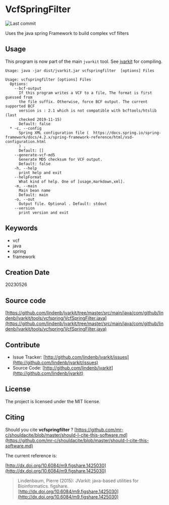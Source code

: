 # VcfSpringFilter

![Last commit](https://img.shields.io/github/last-commit/lindenb/jvarkit.png)

Uses the java spring Framework to build complex vcf filters


## Usage


This program is now part of the main `jvarkit` tool. See [jvarkit](JvarkitCentral.md) for compiling.


```
Usage: java -jar dist/jvarkit.jar vcfspringfilter  [options] Files

Usage: vcfspringfilter [options] Files
  Options:
    --bcf-output
      If this program writes a VCF to a file, The format is first guessed from 
      the file suffix. Otherwise, force BCF output. The current supported BCF 
      version is : 2.1 which is not compatible with bcftools/htslib (last 
      checked 2019-11-15)
      Default: false
  * -c, --config
      Spring XML configuration file (  https://docs.spring.io/spring-framework/docs/4.2.x/spring-framework-reference/html/xsd-configuration.html 
      ) .
      Default: []
    --generate-vcf-md5
      Generate MD5 checksum for VCF output.
      Default: false
    -h, --help
      print help and exit
    --helpFormat
      What kind of help. One of [usage,markdown,xml].
    -m, --main
      Main bean name
      Default: main
    -o, --out
      Output file. Optional . Default: stdout
    --version
      print version and exit

```


## Keywords

 * vcf
 * java
 * spring
 * framework



## Creation Date

20230526

## Source code 

[https://github.com/lindenb/jvarkit/tree/master/src/main/java/com/github/lindenb/jvarkit/tools/vcfspring/VcfSpringFilter.java](https://github.com/lindenb/jvarkit/tree/master/src/main/java/com/github/lindenb/jvarkit/tools/vcfspring/VcfSpringFilter.java)


## Contribute

- Issue Tracker: [http://github.com/lindenb/jvarkit/issues](http://github.com/lindenb/jvarkit/issues)
- Source Code: [http://github.com/lindenb/jvarkit](http://github.com/lindenb/jvarkit)

## License

The project is licensed under the MIT license.

## Citing

Should you cite **vcfspringfilter** ? [https://github.com/mr-c/shouldacite/blob/master/should-I-cite-this-software.md](https://github.com/mr-c/shouldacite/blob/master/should-I-cite-this-software.md)

The current reference is:

[http://dx.doi.org/10.6084/m9.figshare.1425030](http://dx.doi.org/10.6084/m9.figshare.1425030)

> Lindenbaum, Pierre (2015): JVarkit: java-based utilities for Bioinformatics. figshare.
> [http://dx.doi.org/10.6084/m9.figshare.1425030](http://dx.doi.org/10.6084/m9.figshare.1425030)


